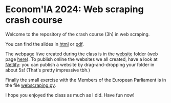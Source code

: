 # Econom'IA 2024: Web scraping crash course

Welcome to the repository of the crash course (3h) in web scraping.

You can find the slides in [html](https://lrberge.github.io/2024_webscraping/articles/2024_EconomIA_webscraping.html) or [pdf](2024_EconomIA_webscraping.pdf).

The webpage I/we created during the class is in the [website](website/) folder (web page [here](https://lrberge.github.io/2024_webscraping/website/index.html)). 
To publish online the websites we all created, have a look at [Netlify](https://www.netlify.com/): you can publish a website by drag-and-dropping your folder in about 5s! (That's pretty impressive tbh.)

Finally the small exercise with the Members of the European Parliament is in the file [webscraping.py](webscraping.py).

I hope you enjoyed the class as much as I did. Have fun now!


